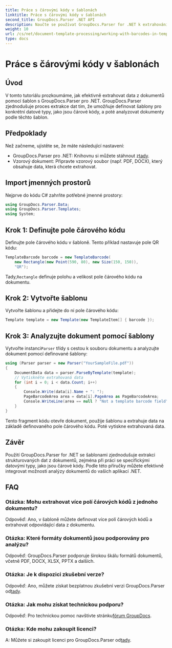 ```yaml
---
title: Práce s čárovými kódy v šablonách
linktitle: Práce s čárovými kódy v šablonách
second_title: GroupDocs.Parser .NET API
description: Naučte se používat GroupDocs.Parser for .NET k extrahování strukturovaných dat z dokumentů pomocí šablon. Zjednodušte extrakci dat pomocí polí s čárovými kódy.
weight: 10
url: /cs/net/document-template-processing/working-with-barcodes-in-templates/
type: docs
---
```

# Práce s čárovými kódy v šablonách

## Úvod
V tomto tutoriálu prozkoumáme, jak efektivně extrahovat data z dokumentů pomocí šablon s GroupDocs.Parser pro .NET. GroupDocs.Parser zjednodušuje proces extrakce dat tím, že umožňuje definovat šablony pro konkrétní datové typy, jako jsou čárové kódy, a poté analyzovat dokumenty podle těchto šablon.
## Předpoklady
Než začneme, ujistěte se, že máte následující nastavení:
-  GroupDocs.Parser pro .NET: Knihovnu si můžete stáhnout z[tady](https://releases.groupdocs.com/parser/net/).
- Vzorový dokument: Připravte vzorový soubor (např. PDF, DOCX), který obsahuje data, která chcete extrahovat.

## Import jmenných prostorů
Nejprve do kódu C# zahrňte potřebné jmenné prostory:
```csharp
using GroupDocs.Parser.Data;
using GroupDocs.Parser.Templates;
using System;
```
## Krok 1: Definujte pole čárového kódu
Definujte pole čárového kódu v šabloně. Tento příklad nastavuje pole QR kódu:
```csharp
TemplateBarcode barcode = new TemplateBarcode(
    new Rectangle(new Point(590, 80), new Size(150, 150)),
    "QR");
```
 Tady,`Rectangle` definuje polohu a velikost pole čárového kódu na dokumentu.
## Krok 2: Vytvořte šablonu
Vytvořte šablonu a přidejte do ní pole čárového kódu:
```csharp
Template template = new Template(new TemplateItem[] { barcode });
```
## Krok 3: Analyzujte dokument pomocí šablony
 Vytvořte instanci`Parser` třídy s cestou k souboru dokumentu a analyzujte dokument pomocí definované šablony:
```csharp
using (Parser parser = new Parser("YourSampleFile.pdf"))
{
    DocumentData data = parser.ParseByTemplate(template);
    // Vytiskněte extrahovaná data
    for (int i = 0; i < data.Count; i++)
    {
        Console.Write(data[i].Name + ": ");
        PageBarcodeArea area = data[i].PageArea as PageBarcodeArea;
        Console.WriteLine(area == null ? "Not a template barcode field" : area.Value);
    }
}
```
Tento fragment kódu otevře dokument, použije šablonu a extrahuje data na základě definovaného pole čárového kódu. Poté vytiskne extrahovaná data.

## Závěr
Použití GroupDocs.Parser for .NET se šablonami zjednodušuje extrakci strukturovaných dat z dokumentů, zejména při práci se specifickými datovými typy, jako jsou čárové kódy. Podle této příručky můžete efektivně integrovat možnosti analýzy dokumentů do vašich aplikací .NET.

## FAQ
### Otázka: Mohu extrahovat více polí čárových kódů z jednoho dokumentu?
Odpověď: Ano, v šabloně můžete definovat více polí čárových kódů a extrahovat odpovídající data z dokumentu.
### Otázka: Které formáty dokumentů jsou podporovány pro analýzu?
Odpověď: GroupDocs.Parser podporuje širokou škálu formátů dokumentů, včetně PDF, DOCX, XLSX, PPTX a dalších.
### Otázka: Je k dispozici zkušební verze?
 Odpověď: Ano, můžete získat bezplatnou zkušební verzi GroupDocs.Parser od[tady](https://releases.groupdocs.com/).
### Otázka: Jak mohu získat technickou podporu?
 Odpověď: Pro technickou pomoc navštivte stránku[fórum GroupDocs](https://forum.groupdocs.com/c/parser/17).
### Otázka: Kde mohu zakoupit licenci?
 A: Můžete si zakoupit licenci pro GroupDocs.Parser od[tady](https://purchase.groupdocs.com/buy).